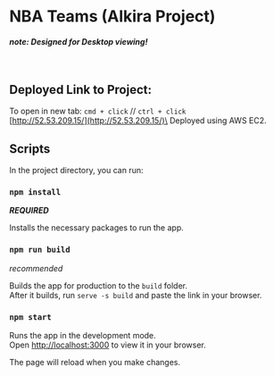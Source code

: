 # NBA Teams (Alkira Project)
#### *note: Designed for Desktop viewing!*
<br />

## Deployed Link to Project:
To open in new tab: `cmd + click`  //  `ctrl + click`\
[http://52.53.209.15/](http://52.53.209.15/)\
Deployed using AWS EC2.
<br />

## Scripts

In the project directory, you can run:

### `npm install`
***REQUIRED***

Installs the necessary packages to run the app.

### `npm run build`
*recommended*

Builds the app for production to the `build` folder.\
After it builds, run `serve -s build` and paste the link in your browser.

### `npm start`

Runs the app in the development mode.\
Open [http://localhost:3000](http://localhost:3000) to view it in your browser.

The page will reload when you make changes.

